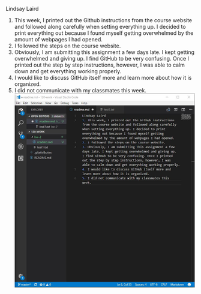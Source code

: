 Lindsay Laird
1. This week, I printed out the Github instructions from the course website and followed along carefully when setting everything up. I decided to print everything out because I found myself getting overwhelmed by the amount of webpages I had opened.
2. I followed the steps on the course website.
3. Obviously, I am submitting this assignment a few days late. I kept getting overwhelmed and giving up. I find GitHub to be very confusing. Once I printed out the step by step instructions, however, I was able to calm down and get everything working properly.
4. I would like to discuss GitHub itself more and learn more about how it is organized.
5. I did not communicate with my classmates this week. 
![Image of my editor](screenshot.jpg)
